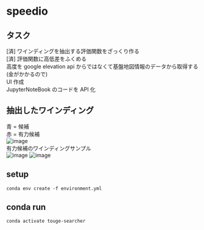 # speedio

## タスク

[済] ワインディングを抽出する評価関数をざっくり作る  
[済] 評価関数に高低差をふくめる  
高度を google elevation api からではなくて基盤地図情報のデータから取得する(金がかかるので)  
UI 作成  
JupyterNoteBook のコードを API 化

## 抽出したワインディング

青 = 候補  
赤 = 有力候補  
![image](https://github.com/ritogk/speedio/assets/72111956/65daca0c-838f-4dcf-88cc-7ba7c43c439f)  
有力候補のワインディングサンプル  
![image](https://github.com/ritogk/speedio/assets/72111956/6a78e25b-bf97-49c3-a75e-8485a703c90e)
![image](https://github.com/ritogk/speedio/assets/72111956/337cae88-06b1-44f2-b902-38beb4bd5177)

## setup

```
conda env create -f environment.yml
```

## conda run

```
conda activate touge-searcher
```
